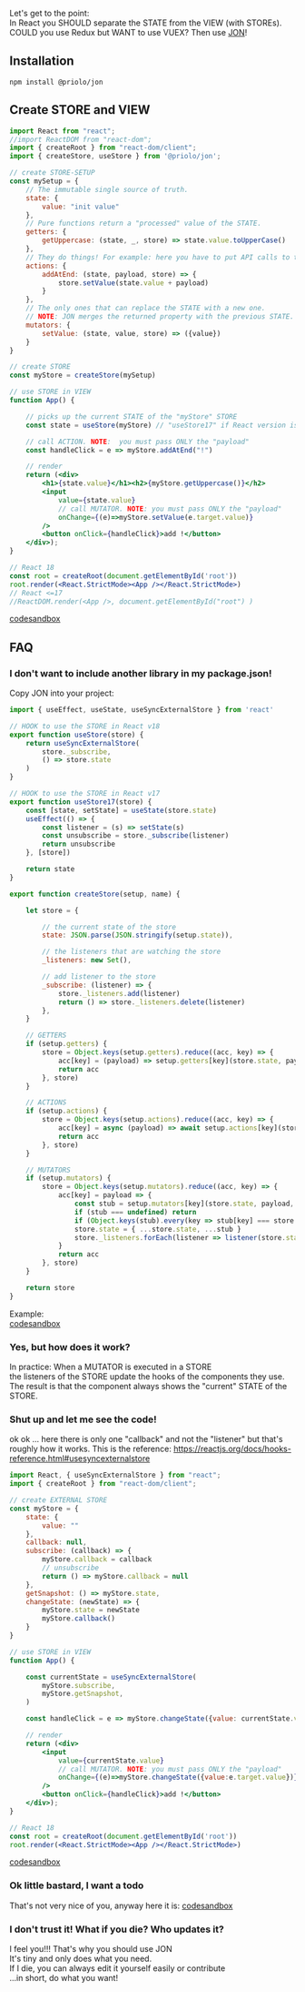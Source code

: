 Let's get to the point:  
In React you SHOULD separate the STATE from the VIEW (with STOREs).  
COULD you use Redux but WANT to use VUEX? Then use [JON](https://github.com/priolo/jon)!  


## Installation

`npm install @priolo/jon`


## Create STORE and VIEW

```jsx
import React from "react";
//import ReactDOM from "react-dom";
import { createRoot } from "react-dom/client";
import { createStore, useStore } from '@priolo/jon';

// create STORE-SETUP
const mySetup = {
	// The immutable single source of truth.
	state: {
		value: "init value"
	},
	// Pure functions return a "processed" value of the STATE.
	getters: {
		getUppercase: (state, _, store) => state.value.toUpperCase()
	},
	// They do things! For example: here you have to put API calls to the server
	actions: {
		addAtEnd: (state, payload, store) => {
			store.setValue(state.value + payload)
		}
	},
	// The only ones that can replace the STATE with a new one.
	// NOTE: JON merges the returned property with the previous STATE.
	mutators: {
		setValue: (state, value, store) => ({value})
	}
}

// create STORE
const myStore = createStore(mySetup)

// use STORE in VIEW
function App() {

	// picks up the current STATE of the "myStore" STORE
  	const state = useStore(myStore) // "useStore17" if React version is < 18

	// call ACTION. NOTE:  you must pass ONLY the "payload"
	const handleClick = e => myStore.addAtEnd("!")

	// render
	return (<div>
		<h1>{state.value}</h1><h2>{myStore.getUppercase()}</h2>
		<input 
			value={state.value} 
			// call MUTATOR. NOTE: you must pass ONLY the "payload"
			onChange={(e)=>myStore.setValue(e.target.value)} 
		/>
		<button onClick={handleClick}>add !</button>
	</div>);
}

// React 18
const root = createRoot(document.getElementById('root'))
root.render(<React.StrictMode><App /></React.StrictMode>)
// React <=17
//ReactDOM.render(<App />, document.getElementById("root") )
```

[codesandbox](https://codesandbox.io/s/example-1-5d2tt)


## FAQ

### **I don't want to include another library in my package.json!**
Copy JON into your project:

```js
import { useEffect, useState, useSyncExternalStore } from 'react'

// HOOK to use the STORE in React v18
export function useStore(store) {
	return useSyncExternalStore(
		store._subscribe,
		() => store.state
	)
}

// HOOK to use the STORE in React v17
export function useStore17(store) {
	const [state, setState] = useState(store.state)
	useEffect(() => {
		const listener = (s) => setState(s)
		const unsubscribe = store._subscribe(listener)
		return unsubscribe
	}, [store])

	return state
}

export function createStore(setup, name) {

	let store = {

		// the current state of the store
		state: JSON.parse(JSON.stringify(setup.state)),

		// the listeners that are watching the store
		_listeners: new Set(),

		// add listener to the store
		_subscribe: (listener) => {
			store._listeners.add(listener)
			return () => store._listeners.delete(listener)
		},
	}

	// GETTERS
	if (setup.getters) {
		store = Object.keys(setup.getters).reduce((acc, key) => {
			acc[key] = (payload) => setup.getters[key](store.state, payload, store)
			return acc
		}, store)
	}

	// ACTIONS
	if (setup.actions) {
		store = Object.keys(setup.actions).reduce((acc, key) => {
			acc[key] = async (payload) => await setup.actions[key](store.state, payload, store)
			return acc
		}, store)
	}

	// MUTATORS
	if (setup.mutators) {
		store = Object.keys(setup.mutators).reduce((acc, key) => {
			acc[key] = payload => {
				const stub = setup.mutators[key](store.state, payload, store)
				if (stub === undefined) return
				if (Object.keys(stub).every(key => stub[key] === store.state[key])) return
				store.state = { ...store.state, ...stub }
				store._listeners.forEach(listener => listener(store.state))
			}
			return acc
		}, store)
	}

	return store
}
```
Example:  
[codesandbox](https://codesandbox.io/s/example-juice-6mqqps?file=/src/lib.js)

### **Yes, but how does it work?**
In practice: When a MUTATOR is executed in a STORE  
the listeners of the STORE update the hooks of the components they use.  
The result is that the component always shows the "current" STATE of the STORE.

### **Shut up and let me see the code!**

ok ok ... here there is only one "callback" and not the "listener" 
but that's roughly how it works.
This is the reference:
<https://reactjs.org/docs/hooks-reference.html#usesyncexternalstore>

```jsx
import React, { useSyncExternalStore } from "react";
import { createRoot } from "react-dom/client";

// create EXTERNAL STORE
const myStore = {
	state: {
		value: ""
	},
	callback: null,
	subscribe: (callback) => {
		myStore.callback = callback
		// unsubscribe
		return () => myStore.callback = null
	},
	getSnapshot: () => myStore.state,
	changeState: (newState) => {
		myStore.state = newState
		myStore.callback()
	}
}

// use STORE in VIEW
function App() {

	const currentState = useSyncExternalStore(
		myStore.subscribe,
		myStore.getSnapshot,
	)

	const handleClick = e => myStore.changeState({value: currentState.value + "!"})

	// render
	return (<div>
		<input 
			value={currentState.value} 
			// call MUTATOR. NOTE: you must pass ONLY the "payload"
			onChange={(e)=>myStore.changeState({value:e.target.value})} 
		/>
		<button onClick={handleClick}>add !</button>
	</div>);
}

// React 18
const root = createRoot(document.getElementById('root'))
root.render(<React.StrictMode><App /></React.StrictMode>)
```
[codesandbox](https://codesandbox.io/s/example-core-store-lou5kv?file=/src/index.js)

### **Ok little bastard, I want a todo**
That's not very nice of you, anyway here it is:
[codesandbox](https://codesandbox.io/s/to-do-p24qhx?file=/src/store.js)

### **I don't trust it! What if you die? Who updates it?**
I feel you!!! That's why you should use JON  
It's tiny and only does what you need.   
If I die, you can always edit it yourself easily or contribute  
...in short, do what you want!